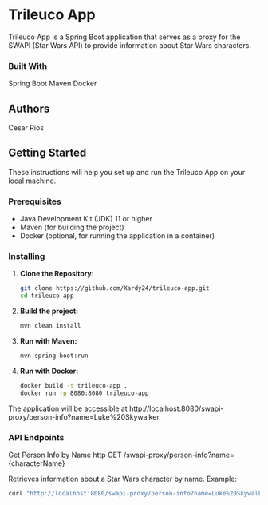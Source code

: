 # Trileuco App

Trileuco App is a Spring Boot application that serves as a proxy for the SWAPI (Star Wars API) to provide information about Star Wars characters.

### Built With

Spring Boot
Maven
Docker

## Authors

Cesar Rios

## Getting Started

These instructions will help you set up and run the Trileuco App on your local machine.

### Prerequisites

- Java Development Kit (JDK) 11 or higher
- Maven (for building the project)
- Docker (optional, for running the application in a container)

### Installing

1. **Clone the Repository:**
   ```bash
   git clone https://github.com/Xardy24/trileuco-app.git
   cd trileuco-app

2. **Build the project:**
   ```bash
   mvn clean install

3. **Run with Maven:**
   ```bash
   mvn spring-boot:run
   
4. **Run with Docker:**
   ```bash
   docker build -t trileuco-app .
   docker run -p 8080:8080 trileuco-app

The application will be accessible at http://localhost:8080/swapi-proxy/person-info?name=Luke%20Skywalker.

### API Endpoints
Get Person Info by Name
    http
    GET /swapi-proxy/person-info?name={characterName}

Retrieves information about a Star Wars character by name.
Example:
   ```bash
   curl "http://localhost:8080/swapi-proxy/person-info?name=Luke%20Skywalker"

